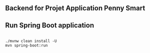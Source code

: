 
## Backend for Projet Application Penny Smart
 
## Run Spring Boot application
```

./mvnw clean install -U 
mvn spring-boot:run

```

